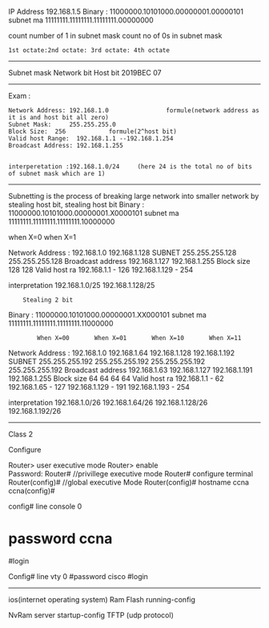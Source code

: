 IP Address 192.168.1.5
Binary 	 : 11000000.10101000.00000001.00000101
subnet ma  11111111.11111111.11111111.00000000

count number of 1 in subnet mask 
count no of 0s in subnet mask

	1st octate:2nd octate: 3rd octate: 4th octate
------------------------------------
Subnet mask
	Network bit 	Host bit
	2019BEC 		07
________________________________________

Exam :

	Network Address: 192.168.1.0				formule(network address as it is and host bit all zero)	
	Subnet Mask: 	 255.255.255.0
	Block Size:	 256   			formule(2^host bit)
	Valid host Range:  192.168.1.1 --192.168.1.254
	Broadcast Address: 192.168.1.255


	interperetation :192.168.1.0/24		(here 24 is the total no of bits of subnet mask which are 1)



------------------------------------------------------------------------------------------------------
Subnetting is the process of breaking large network into smaller network by stealing host bit,
stealing host bit
Binary 	 : 11000000.10101000.00000001.X0000101
subnet ma  11111111.11111111.11111111.10000000

   when X=0 				when X=1

Network Address : 192.168.1.0	 	192.168.1.128
SUBNET		  255.255.255.128	255.255.255.128
Broadcast address 192.168.1.127		192.168.1.255
Block size		128		128
Valid host ra	  192.168.1.1 - 126	192.168.1.129 - 254

interpretation	192.168.1.0/25		192.168.1.128/25



		Stealing 2 bit

Binary 	 : 11000000.10101000.00000001.XX000101
subnet ma  11111111.11111111.11111111.11000000


			When X=00		When X=01 		When X=10 		When X=11




Network Address : 192.168.1.0	 	192.168.1.64			192.168.1.128		192.168.1.192
SUBNET		  255.255.255.192	255.255.255.192			255.255.255.192		255.255.255.192
Broadcast address 192.168.1.63		192.168.1.127			192.168.1.191		192.168.1.255
Block size		64		64				64			64
Valid host ra	  192.168.1.1 - 62	192.168.1.65 - 127		192.168.1.129 - 191	192.168.1.193 - 254

interpretation	192.168.1.0/26		192.168.1.64/26			192.168.1.128/26	192.168.1.192/26





_________________________________________________________________________________________________________________________________________________
Class 2

Configure 


Router> user executive mode
Router> enable  
Password:
Router# //privillege executive mode
Router# configure terminal 
Router(config)#  //global executive Mode
Router(config)# hostname ccna
ccna(config)#


config# line console 0
# password ccna
#login


Config# line vty 0
#password cisco 
#login

-------------------------------------------------------------------------------------------------------------------------------

 ios(internet operating system)
Ram  			 Flash
running-config		


NvRam 			server
startup-config 		TFTP (udp protocol)

	


	
